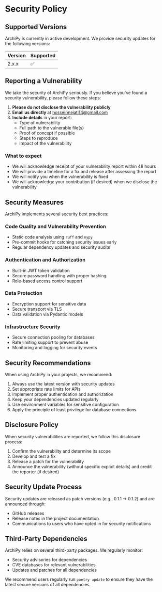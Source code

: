 # Security Policy

## Supported Versions

ArchiPy is currently in active development. We provide security updates for the following versions:

| Version | Supported          |
|---------|--------------------|
| 2.x.x   | :white_check_mark: |

## Reporting a Vulnerability

We take the security of ArchiPy seriously. If you believe you've found a security vulnerability, please follow these
steps:

1. **Please do not disclose the vulnerability publicly**
2. **Email us directly** at [hosseinnejati14@gmail.com](mailto:hosseinnejati14@gmail.com)
3. **Include details** in your report:
    - Type of vulnerability
    - Full path to the vulnerable file(s)
    - Proof of concept if possible
    - Steps to reproduce
    - Impact of the vulnerability

### What to expect

- We will acknowledge receipt of your vulnerability report within 48 hours
- We will provide a timeline for a fix and release after assessing the report
- We will notify you when the vulnerability is fixed
- We will acknowledge your contribution (if desired) when we disclose the vulnerability

## Security Measures

ArchiPy implements several security best practices:

### Code Quality and Vulnerability Prevention

- Static code analysis using `ruff` and `mypy`
- Pre-commit hooks for catching security issues early
- Regular dependency updates and security audits

### Authentication and Authorization

- Built-in JWT token validation
- Secure password handling with proper hashing
- Role-based access control support

### Data Protection

- Encryption support for sensitive data
- Secure transport via TLS
- Data validation via Pydantic models

### Infrastructure Security

- Secure connection pooling for databases
- Rate limiting support to prevent abuse
- Monitoring and logging for security events

## Security Recommendations

When using ArchiPy in your projects, we recommend:

1. Always use the latest version with security updates
2. Set appropriate rate limits for APIs
3. Implement proper authentication and authorization
4. Keep your dependencies updated regularly
5. Use environment variables for sensitive configuration
6. Apply the principle of least privilege for database connections

## Disclosure Policy

When security vulnerabilities are reported, we follow this disclosure process:

1. Confirm the vulnerability and determine its scope
2. Develop and test a fix
3. Release a patch for the vulnerability
4. Announce the vulnerability (without specific exploit details) and credit the reporter (if desired)

## Security Update Process

Security updates are released as patch versions (e.g., 0.1.1 → 0.1.2) and are announced through:

- GitHub releases
- Release notes in the project documentation
- Communications to users who have opted in for security notifications

## Third-Party Dependencies

ArchiPy relies on several third-party packages. We regularly monitor:

- Security advisories for dependencies
- CVE databases for relevant vulnerabilities
- Updates and patches for all dependencies

We recommend users regularly run `poetry update` to ensure they have the latest secure versions of all dependencies.

